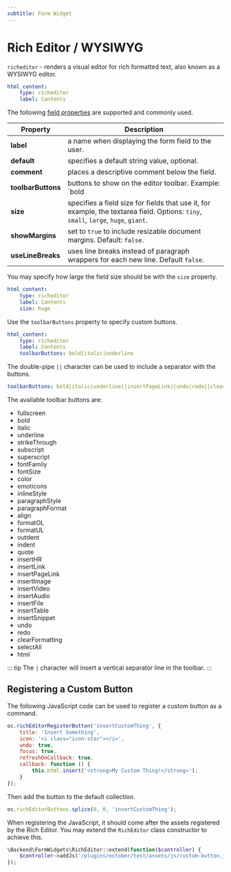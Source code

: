 ```yaml
---
subtitle: Form Widget
---
```

# Rich Editor / WYSIWYG

`richeditor` - renders a visual editor for rich formatted text, also known as a WYSIWYG editor.

```yaml
html_content:
    type: richeditor
    label: Contents
```

The following [field properties](../form-fields.md) are supported and commonly used.

Property | Description
------------- | -------------
**label** | a name when displaying the form field to the user.
**default** | specifies a default string value, optional.
**comment** | places a descriptive comment below the field.
**toolbarButtons** | buttons to show on the editor toolbar. Example: `bold|italic`
**size** | specifies a field size for fields that use it, for example, the textarea field. Options: `tiny`, `small`, `large`, `huge`, `giant`.
**showMargins** | set to `true` to include resizable document margins. Default: `false`.
**useLineBreaks** | uses line breaks instead of paragraph wrappers for each new line. Default `false`.

You may specify how large the field size should be with the `size` property.

```yaml
html_content:
    type: richeditor
    label: Contents
    size: huge
```

Use the `toolbarButtons` property to specify custom buttons.

```yaml
html_content:
    type: richeditor
    label: Contents
    toolbarButtons: bold|italic|underline
```

The double-pipe `||` character can be used to include a separator with the buttons.

```yaml
toolbarButtons: bold|italic|underline||insertPageLink||undo|redo||clearFormatting
```

The available toolbar buttons are:

<div class="content-list" markdown="1">

- fullscreen
- bold
- italic
- underline
- strikeThrough
- subscript
- superscript
- fontFamily
- fontSize
- color
- emoticons
- inlineStyle
- paragraphStyle
- paragraphFormat
- align
- formatOL
- formatUL
- outdent
- indent
- quote
- insertHR
- insertLink
- insertPageLink
- insertImage
- insertVideo
- insertAudio
- insertFile
- insertTable
- insertSnippet
- undo
- redo
- clearFormatting
- selectAll
- html

</div>

::: tip
The `|` character will insert a vertical separator line in the toolbar.
:::

## Registering a Custom Button

The following JavaScript code can be used to register a custom button as a command.

```js
oc.richEditorRegisterButton('insertCustomThing', {
    title: 'Insert Something',
    icon: '<i class="icon-star"></i>',
    undo: true,
    focus: true,
    refreshOnCallback: true,
    callback: function () {
        this.html.insert('<strong>My Custom Thing!</strong>');
    }
});
```

Then add the button to the default collection.

```js
oc.richEditorButtons.splice(0, 0, 'insertCustomThing');
```

When registering the JavaScript, it should come after the assets registered by the Rich Editor. You may extend the `RichEditor` class constructor to achieve this.

```php
\Backend\FormWidgets\RichEditor::extend(function($controller) {
    $controller->addJs('/plugins/october/test/assets/js/custom-button.js');
});
```
